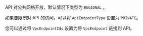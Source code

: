 API 对公共网络开放，默认情况下类型为 `REGIONAL` 。

如果要限制对 API 的访问，可以将 `ApiEndpointType` 设置为 `PRIVATE`。

您可以通过将 `VpcEndpointIds` 设置为将 `VpcEndpoint` 链接到 API。
